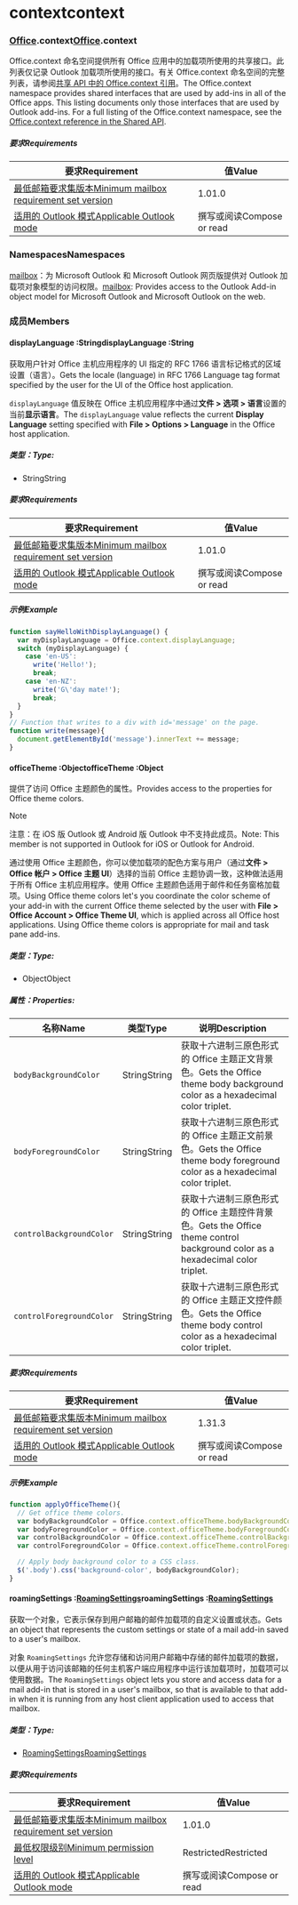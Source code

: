 
# <a name="context"></a><span data-ttu-id="35cd4-101">context</span><span class="sxs-lookup"><span data-stu-id="35cd4-101">context</span></span>

### <a name="officeofficemdcontext"></a><span data-ttu-id="35cd4-102">[Office](Office.md).context</span><span class="sxs-lookup"><span data-stu-id="35cd4-102">[Office](Office.md).context</span></span>

<span data-ttu-id="35cd4-p101">Office.context 命名空间提供所有 Office 应用中的加载项所使用的共享接口。此列表仅记录 Outlook 加载项所使用的接口。有关 Office.context 命名空间的完整列表，请参阅[共享 API 中的 Office.context 引用](/javascript/api/office/office.context)。</span><span class="sxs-lookup"><span data-stu-id="35cd4-p101">The Office.context namespace provides shared interfaces that are used by add-ins in all of the Office apps. This listing documents only those interfaces that are used by Outlook add-ins. For a full listing of the Office.context namespace, see the [Office.context reference in the Shared API](/javascript/api/office/office.context).</span></span>

##### <a name="requirements"></a><span data-ttu-id="35cd4-105">要求</span><span class="sxs-lookup"><span data-stu-id="35cd4-105">Requirements</span></span>

|<span data-ttu-id="35cd4-106">要求</span><span class="sxs-lookup"><span data-stu-id="35cd4-106">Requirement</span></span>| <span data-ttu-id="35cd4-107">值</span><span class="sxs-lookup"><span data-stu-id="35cd4-107">Value</span></span>|
|---|---|
|[<span data-ttu-id="35cd4-108">最低邮箱要求集版本</span><span class="sxs-lookup"><span data-stu-id="35cd4-108">Minimum mailbox requirement set version</span></span>](/office/dev/add-ins/reference/requirement-sets/outlook-api-requirement-sets)| <span data-ttu-id="35cd4-109">1.0</span><span class="sxs-lookup"><span data-stu-id="35cd4-109">1.0</span></span>|
|[<span data-ttu-id="35cd4-110">适用的 Outlook 模式</span><span class="sxs-lookup"><span data-stu-id="35cd4-110">Applicable Outlook mode</span></span>](https://docs.microsoft.com/outlook/add-ins/#extension-points)| <span data-ttu-id="35cd4-111">撰写或阅读</span><span class="sxs-lookup"><span data-stu-id="35cd4-111">Compose or read</span></span>|

### <a name="namespaces"></a><span data-ttu-id="35cd4-112">Namespaces</span><span class="sxs-lookup"><span data-stu-id="35cd4-112">Namespaces</span></span>

<span data-ttu-id="35cd4-113">[mailbox](office.context.mailbox.md)：为 Microsoft Outlook 和 Microsoft Outlook 网页版提供对 Outlook 加载项对象模型的访问权限。</span><span class="sxs-lookup"><span data-stu-id="35cd4-113">[mailbox](office.context.mailbox.md): Provides access to the Outlook Add-in object model for Microsoft Outlook and Microsoft Outlook on the web.</span></span>

### <a name="members"></a><span data-ttu-id="35cd4-114">成员</span><span class="sxs-lookup"><span data-stu-id="35cd4-114">Members</span></span>

####  <a name="displaylanguage-string"></a><span data-ttu-id="35cd4-115">displayLanguage :String</span><span class="sxs-lookup"><span data-stu-id="35cd4-115">displayLanguage :String</span></span>

<span data-ttu-id="35cd4-116">获取用户针对 Office 主机应用程序的 UI 指定的 RFC 1766 语言标记格式的区域设置（语言）。</span><span class="sxs-lookup"><span data-stu-id="35cd4-116">Gets the locale (language) in RFC 1766 Language tag format specified by the user for the UI of the Office host application.</span></span>

<span data-ttu-id="35cd4-117">`displayLanguage` 值反映在 Office 主机应用程序中通过**文件 > 选项 > 语言**设置的当前**显示语言**。</span><span class="sxs-lookup"><span data-stu-id="35cd4-117">The `displayLanguage` value reflects the current **Display Language** setting specified with **File > Options > Language** in the Office host application.</span></span>

##### <a name="type"></a><span data-ttu-id="35cd4-118">类型：</span><span class="sxs-lookup"><span data-stu-id="35cd4-118">Type:</span></span>

*   <span data-ttu-id="35cd4-119">String</span><span class="sxs-lookup"><span data-stu-id="35cd4-119">String</span></span>

##### <a name="requirements"></a><span data-ttu-id="35cd4-120">要求</span><span class="sxs-lookup"><span data-stu-id="35cd4-120">Requirements</span></span>

|<span data-ttu-id="35cd4-121">要求</span><span class="sxs-lookup"><span data-stu-id="35cd4-121">Requirement</span></span>| <span data-ttu-id="35cd4-122">值</span><span class="sxs-lookup"><span data-stu-id="35cd4-122">Value</span></span>|
|---|---|
|[<span data-ttu-id="35cd4-123">最低邮箱要求集版本</span><span class="sxs-lookup"><span data-stu-id="35cd4-123">Minimum mailbox requirement set version</span></span>](/office/dev/add-ins/reference/requirement-sets/outlook-api-requirement-sets)| <span data-ttu-id="35cd4-124">1.0</span><span class="sxs-lookup"><span data-stu-id="35cd4-124">1.0</span></span>|
|[<span data-ttu-id="35cd4-125">适用的 Outlook 模式</span><span class="sxs-lookup"><span data-stu-id="35cd4-125">Applicable Outlook mode</span></span>](https://docs.microsoft.com/outlook/add-ins/#extension-points)| <span data-ttu-id="35cd4-126">撰写或阅读</span><span class="sxs-lookup"><span data-stu-id="35cd4-126">Compose or read</span></span>|

##### <a name="example"></a><span data-ttu-id="35cd4-127">示例</span><span class="sxs-lookup"><span data-stu-id="35cd4-127">Example</span></span>

```js
function sayHelloWithDisplayLanguage() {
  var myDisplayLanguage = Office.context.displayLanguage;
  switch (myDisplayLanguage) {
    case 'en-US':
      write('Hello!');
      break;
    case 'en-NZ':
      write('G\'day mate!');
      break;
  }
}
// Function that writes to a div with id='message' on the page.
function write(message){
  document.getElementById('message').innerText += message;
}
```

####  <a name="officetheme-object"></a><span data-ttu-id="35cd4-128">officeTheme :Object</span><span class="sxs-lookup"><span data-stu-id="35cd4-128">officeTheme :Object</span></span>

<span data-ttu-id="35cd4-129">提供了访问 Office 主题颜色的属性。</span><span class="sxs-lookup"><span data-stu-id="35cd4-129">Provides access to the properties for Office theme colors.</span></span>

> [!NOTE]
> <span data-ttu-id="35cd4-130">注意：在 iOS 版 Outlook 或  Android 版 Outlook 中不支持此成员。</span><span class="sxs-lookup"><span data-stu-id="35cd4-130">Note: This member is not supported in Outlook for iOS or Outlook for Android.</span></span>

<span data-ttu-id="35cd4-p102">通过使用 Office 主题颜色，你可以使加载项的配色方案与用户（通过**文件 > Office 帐户 > Office 主题 UI**）选择的当前 Office 主题协调一致，这种做法适用于所有 Office 主机应用程序。使用 Office 主题颜色适用于邮件和任务窗格加载项。</span><span class="sxs-lookup"><span data-stu-id="35cd4-p102">Using Office theme colors let's you coordinate the color scheme of your add-in with the current Office theme selected by the user with **File > Office Account > Office Theme UI**, which is applied across all Office host applications. Using Office theme colors is appropriate for mail and task pane add-ins.</span></span>

##### <a name="type"></a><span data-ttu-id="35cd4-133">类型：</span><span class="sxs-lookup"><span data-stu-id="35cd4-133">Type:</span></span>

*   <span data-ttu-id="35cd4-134">Object</span><span class="sxs-lookup"><span data-stu-id="35cd4-134">Object</span></span>

##### <a name="properties"></a><span data-ttu-id="35cd4-135">属性：</span><span class="sxs-lookup"><span data-stu-id="35cd4-135">Properties:</span></span>

|<span data-ttu-id="35cd4-136">名称</span><span class="sxs-lookup"><span data-stu-id="35cd4-136">Name</span></span>| <span data-ttu-id="35cd4-137">类型</span><span class="sxs-lookup"><span data-stu-id="35cd4-137">Type</span></span>| <span data-ttu-id="35cd4-138">说明</span><span class="sxs-lookup"><span data-stu-id="35cd4-138">Description</span></span>|
|---|---|---|
|`bodyBackgroundColor`| <span data-ttu-id="35cd4-139">String</span><span class="sxs-lookup"><span data-stu-id="35cd4-139">String</span></span>|<span data-ttu-id="35cd4-140">获取十六进制三原色形式的 Office 主题正文背景色。</span><span class="sxs-lookup"><span data-stu-id="35cd4-140">Gets the Office theme body background color as a hexadecimal color triplet.</span></span>|
|`bodyForegroundColor`| <span data-ttu-id="35cd4-141">String</span><span class="sxs-lookup"><span data-stu-id="35cd4-141">String</span></span>|<span data-ttu-id="35cd4-142">获取十六进制三原色形式的 Office 主题正文前景色。</span><span class="sxs-lookup"><span data-stu-id="35cd4-142">Gets the Office theme body foreground color as a hexadecimal color triplet.</span></span>|
|`controlBackgroundColor`| <span data-ttu-id="35cd4-143">String</span><span class="sxs-lookup"><span data-stu-id="35cd4-143">String</span></span>|<span data-ttu-id="35cd4-144">获取十六进制三原色形式的 Office 主题控件背景色。</span><span class="sxs-lookup"><span data-stu-id="35cd4-144">Gets the Office theme control background color as a hexadecimal color triplet.</span></span>|
|`controlForegroundColor`| <span data-ttu-id="35cd4-145">String</span><span class="sxs-lookup"><span data-stu-id="35cd4-145">String</span></span>|<span data-ttu-id="35cd4-146">获取十六进制三原色形式的 Office 主题正文控件颜色。</span><span class="sxs-lookup"><span data-stu-id="35cd4-146">Gets the Office theme body control color as a hexadecimal color triplet.</span></span>|

##### <a name="requirements"></a><span data-ttu-id="35cd4-147">要求</span><span class="sxs-lookup"><span data-stu-id="35cd4-147">Requirements</span></span>

|<span data-ttu-id="35cd4-148">要求</span><span class="sxs-lookup"><span data-stu-id="35cd4-148">Requirement</span></span>| <span data-ttu-id="35cd4-149">值</span><span class="sxs-lookup"><span data-stu-id="35cd4-149">Value</span></span>|
|---|---|
|[<span data-ttu-id="35cd4-150">最低邮箱要求集版本</span><span class="sxs-lookup"><span data-stu-id="35cd4-150">Minimum mailbox requirement set version</span></span>](/office/dev/add-ins/reference/requirement-sets/outlook-api-requirement-sets)| <span data-ttu-id="35cd4-151">1.3</span><span class="sxs-lookup"><span data-stu-id="35cd4-151">1.3</span></span>|
|[<span data-ttu-id="35cd4-152">适用的 Outlook 模式</span><span class="sxs-lookup"><span data-stu-id="35cd4-152">Applicable Outlook mode</span></span>](https://docs.microsoft.com/outlook/add-ins/#extension-points)| <span data-ttu-id="35cd4-153">撰写或阅读</span><span class="sxs-lookup"><span data-stu-id="35cd4-153">Compose or read</span></span>|

##### <a name="example"></a><span data-ttu-id="35cd4-154">示例</span><span class="sxs-lookup"><span data-stu-id="35cd4-154">Example</span></span>

```js
function applyOfficeTheme(){
  // Get office theme colors.
  var bodyBackgroundColor = Office.context.officeTheme.bodyBackgroundColor;
  var bodyForegroundColor = Office.context.officeTheme.bodyForegroundColor;
  var controlBackgroundColor = Office.context.officeTheme.controlBackgroundColor
  var controlForegroundColor = Office.context.officeTheme.controlForegroundColor;

  // Apply body background color to a CSS class.
  $('.body').css('background-color', bodyBackgroundColor);
}
```

####  <a name="roamingsettings-roamingsettingsjavascriptapioutlook14officeroamingsettings"></a><span data-ttu-id="35cd4-155">roamingSettings :[RoamingSettings](/javascript/api/outlook_1_4/office.RoamingSettings)</span><span class="sxs-lookup"><span data-stu-id="35cd4-155">roamingSettings :[RoamingSettings](/javascript/api/outlook_1_4/office.RoamingSettings)</span></span>

<span data-ttu-id="35cd4-156">获取一个对象，它表示保存到用户邮箱的邮件加载项的自定义设置或状态。</span><span class="sxs-lookup"><span data-stu-id="35cd4-156">Gets an object that represents the custom settings or state of a mail add-in saved to a user's mailbox.</span></span>

<span data-ttu-id="35cd4-157">对象 `RoamingSettings` 允许您存储和访问用户邮箱中存储的邮件加载项的数据，以便从用于访问该邮箱的任何主机客户端应用程序中运行该加载项时，加载项可以使用数据。</span><span class="sxs-lookup"><span data-stu-id="35cd4-157">The `RoamingSettings` object lets you store and access data for a mail add-in that is stored in a user's mailbox, so that is available to that add-in when it is running from any host client application used to access that mailbox.</span></span>

##### <a name="type"></a><span data-ttu-id="35cd4-158">类型：</span><span class="sxs-lookup"><span data-stu-id="35cd4-158">Type:</span></span>

*   [<span data-ttu-id="35cd4-159">RoamingSettings</span><span class="sxs-lookup"><span data-stu-id="35cd4-159">RoamingSettings</span></span>](/javascript/api/outlook_1_4/office.RoamingSettings)

##### <a name="requirements"></a><span data-ttu-id="35cd4-160">要求</span><span class="sxs-lookup"><span data-stu-id="35cd4-160">Requirements</span></span>

|<span data-ttu-id="35cd4-161">要求</span><span class="sxs-lookup"><span data-stu-id="35cd4-161">Requirement</span></span>| <span data-ttu-id="35cd4-162">值</span><span class="sxs-lookup"><span data-stu-id="35cd4-162">Value</span></span>|
|---|---|
|[<span data-ttu-id="35cd4-163">最低邮箱要求集版本</span><span class="sxs-lookup"><span data-stu-id="35cd4-163">Minimum mailbox requirement set version</span></span>](/office/dev/add-ins/reference/requirement-sets/outlook-api-requirement-sets)| <span data-ttu-id="35cd4-164">1.0</span><span class="sxs-lookup"><span data-stu-id="35cd4-164">1.0</span></span>|
|[<span data-ttu-id="35cd4-165">最低权限级别</span><span class="sxs-lookup"><span data-stu-id="35cd4-165">Minimum permission level</span></span>](https://docs.microsoft.com/outlook/add-ins/understanding-outlook-add-in-permissions)| <span data-ttu-id="35cd4-166">Restricted</span><span class="sxs-lookup"><span data-stu-id="35cd4-166">Restricted</span></span>|
|[<span data-ttu-id="35cd4-167">适用的 Outlook 模式</span><span class="sxs-lookup"><span data-stu-id="35cd4-167">Applicable Outlook mode</span></span>](https://docs.microsoft.com/outlook/add-ins/#extension-points)| <span data-ttu-id="35cd4-168">撰写或阅读</span><span class="sxs-lookup"><span data-stu-id="35cd4-168">Compose or read</span></span>|